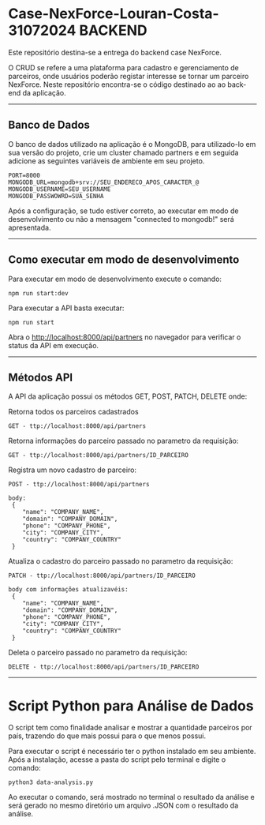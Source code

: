 # Case-NexForce-Louran-Costa-31072024 BACKEND

Este repositório destina-se a entrega do backend case NexForce.

O CRUD se refere a uma plataforma para cadastro e gerenciamento de parceiros, onde usuários poderão registar interesse se tornar um parceiro NexForce. Neste repositório encontra-se o código destinado ao ao back-end da aplicação.

---

## Banco de Dados

O banco de dados utilizado na aplicação é o MongoDB, para utilizado-lo em sua versão do projeto, crie um cluster chamado partners e em seguida adicione as seguintes variáveis de ambiente em seu projeto.

```
PORT=8000
MONGODB_URL=mongodb+srv://SEU_ENDERECO_APOS_CARACTER_@
MONGODB_USERNAME=SEU_USERNAME
MONGODB_PASSWOWRD=SUA_SENHA
```

Após a configuração, se tudo estiver correto, ao executar em modo de desenvolvimento ou não a mensagem "connected to mongodb!" será apresentada.

---

## Como executar em modo de desenvolvimento

Para executar em modo de desenvolvimento execute o comando:

```
npm run start:dev
```

Para executar a API basta executar:

```
npm run start
```

Abra o [http://localhost:8000/api/partners](http://localhost:8000/api/partners) no navegador para verificar o status da API em execução.

---
## Métodos API
A API da aplicação possui os métodos GET, POST, PATCH, DELETE onde:

Retorna todos os parceiros cadastrados
```
GET - ttp://localhost:8000/api/partners
```
Retorna informações do parceiro passado no parametro da requisição:
```
GET - ttp://localhost:8000/api/partners/ID_PARCEIRO
```

Registra um novo cadastro de parceiro:
```
POST - ttp://localhost:8000/api/partners

body:
 {
    "name": "COMPANY_NAME",
    "domain": "COMPANY_DOMAIN",
    "phone": "COMPANY_PHONE",
    "city": "COMPANY_CITY",
    "country": "COMPANY_COUNTRY"
 }

```
Atualiza o cadastro do parceiro passado no parametro da requisição:
```
PATCH - ttp://localhost:8000/api/partners/ID_PARCEIRO

body com informações atualizavéis:
 {
    "name": "COMPANY_NAME",
    "domain": "COMPANY_DOMAIN",
    "phone": "COMPANY_PHONE",
    "city": "COMPANY_CITY",
    "country": "COMPANY_COUNTRY"
 }

```
Deleta o parceiro passado no parametro da requisição:
```
DELETE - ttp://localhost:8000/api/partners/ID_PARCEIRO
```

---

# Script Python para Análise de Dados

O script tem como finalidade analisar e mostrar a quantidade parceiros por país, trazendo do que mais possui para o que menos possui.

Para executar o script é necessário ter o python instalado em seu ambiente. Após a instalação, acesse a pasta do script pelo terminal e digite o comando:

```
python3 data-analysis.py
```

Ao executar o comando, será mostrado no terminal o resultado da análise e será gerado no mesmo diretório um arquivo .JSON com o resultado da análise.
